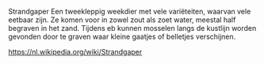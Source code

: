 Strandgaper
Een tweekleppig weekdier met vele variëteiten, waarvan vele eetbaar zijn. Ze komen voor in zowel zout als zoet water, meestal half begraven in het zand. Tijdens eb kunnen mosselen langs de kustlijn worden gevonden door te graven waar kleine gaatjes of belletjes verschijnen.

https://nl.wikipedia.org/wiki/Strandgaper
